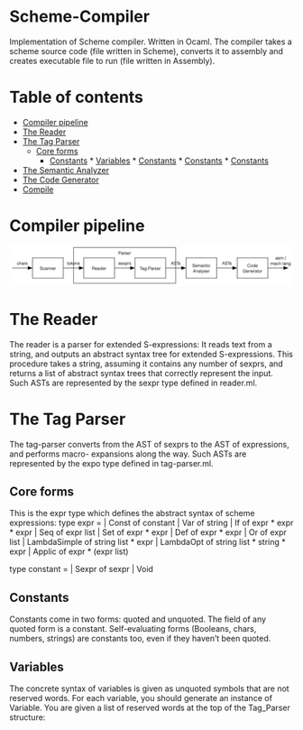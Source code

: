 # Scheme-Compiler
Implementation of Scheme compiler. Written in Ocaml.
The compiler takes a scheme source code (file written in Scheme), 
converts it to assembly and creates executable file to run (file written in Assembly).

# Table of contents
<!--ts-->
   * [Compiler pipeline](#Compiler-pipeline)
   * [The Reader](#The-Reader)
   * [The Tag Parser](#The-Tag-Parser)
      * [Core forms](#Core-forms)
      	* [Constants](#Constants)
	* [Variables](#Variables)
	* [Constants](#Constants)
	* [Constants](#Constants)
	* [Constants](#Constants)
   * [The Semantic Analyzer](#The-Semantic-Analyzer)
   * [The Code Generator](#The-Code-Generation)
   * [Compile](#Compilation)
<!--te-->

Compiler pipeline
=========
 <img src="./img/pipeline.png"><br/>


The Reader
=========
The reader is a parser for extended S-expressions: It reads text from a string, and outputs an abstract syntax tree for extended S-expressions.
This procedure takes a string, assuming it contains any number of sexprs, and returns a list of abstract syntax trees that correctly represent the input. Such ASTs are represented by the sexpr type defined in reader.ml.

The Tag Parser
=========
The tag-parser converts from the AST of sexprs to the AST of expressions, and performs macro- expansions along the way. Such ASTs are represented by the expo type defined in tag-parser.ml.

Core forms
-----
This is the expr type which defines the abstract syntax of scheme expressions:
type expr =
| Const of constant
| Var of string
| If of expr * expr * expr | Seq of expr list
| Set of expr * expr
| Def of expr * expr
| Or of expr list
| LambdaSimple of string list * expr
| LambdaOpt of string list * string * expr | Applic of expr * (expr list)

type constant =
| Sexpr of sexpr | Void

Constants
-----
Constants come in two forms: quoted and unquoted. The field of any quoted form is a constant. Self-evaluating forms (Booleans, chars, numbers, strings) are constants too, even if they haven’t been quoted.

Variables
-----
The concrete syntax of variables is given as unquoted symbols that are not reserved words. For each variable, you should generate an instance of Variable. You are given a list of reserved words at the top of the Tag_Parser structure:
